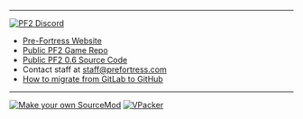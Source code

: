 
---
[![PF2 Discord](https://img.shields.io/discord/509270384659398666?label=PF2%20Discord)](https://discord.gg/ra68rM5nuE)

- [Pre-Fortress Website](https://prefortress.com)
- [Public PF2 Game Repo](https://github.com/Pre-Fortress-2/pf2/releases/latest)
- [Public PF2 0.6 Source Code](https://gitlab.com/CryptoGibus/pf2-src)
- Contact staff at staff@prefortress.com
- [How to migrate from GitLab to GitHub](https://gist.github.com/dangreene0/c49040df542be9882aae538af1345649)

---
[![Make your own SourceMod](https://img.shields.io/static/v1?label=&message=Make%20Your%20Own%20Source%20Mods&color=black&logo=steam&logoColor=FFFFFF)](https://github.com/Nbc66/source-sdk-2013-ce) [![VPacker](https://img.shields.io/badge/Pack%20your%20files-VPacker-blue)](https://www.moddb.com/engines/source/downloads/vpacker)
